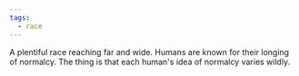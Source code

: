 ```yaml
---
tags:
  - race
---
```

A plentiful race reaching far and wide. Humans are known for their longing of normalcy. The thing is that each human's idea of normalcy varies wildly.